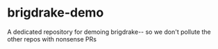 # brigdrake-demo
A dedicated repository for demoing brigdrake-- so we don't pollute the other repos with nonsense PRs
